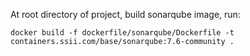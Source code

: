 At root directory of project, build sonarqube image, run:
```
docker build -f dockerfile/sonarqube/Dockerfile -t containers.ssii.com/base/sonarqube:7.6-community .
```
